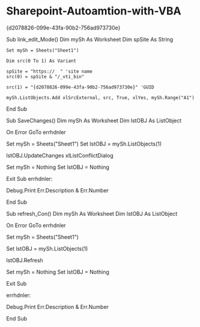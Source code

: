 # Sharepoint-Autoamtion-with-VBA
{d2078826-099e-43fa-90b2-756ad973730e}




Sub link_edit_Mode()
    Dim mySh As Worksheet
    Dim spSite As String
    
    Set mySh = Sheets("Sheet1")
    
    Dim src(0 To 1) As Variant
    
    spSite = "https://  " 'site name
    src(0) = spSite & "/_vti_bin"
    
    src(1) = "{d2078826-099e-43fa-90b2-756ad973730e}" 'GUID
    
    mySh.ListObjects.Add xlSrcExternal, src, True, xlYes, mySh.Range("A1")
    
End Sub



Sub SaveChanges()
 Dim mySh As Worksheet
   Dim lstOBJ As ListObject

   On Error GoTo errhdnler
   
   Set mySh = Sheets("Sheet1")
   Set lstOBJ = mySh.ListObjects(1)
   
   lstOBJ.UpdateChanges xlListConflictDialog
   
   Set mySh = Nothing
   Set lstOBJ = Nothing
   
Exit Sub
errhdnler:

Debug.Print Err.Description & Err.Number

End Sub


Sub refresh_Con()
 Dim mySh As Worksheet
   Dim lstOBJ As ListObject

On Error GoTo errhdnler

   Set mySh = Sheets("Sheet1")
   
   Set lstOBJ = mySh.ListObjects(1)
   
   lstOBJ.Refresh
  
   Set mySh = Nothing
   Set lstOBJ = Nothing
   
Exit Sub

errhdnler:

Debug.Print Err.Description & Err.Number

End Sub
